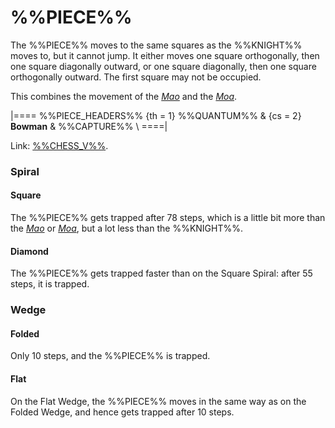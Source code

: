 # %%PIECE%%

The %%PIECE%% moves to the same squares as the %%KNIGHT%% moves
to, but it cannot jump. It either moves one square orthogonally,
then one square diagonally outward, or one square diagonally,
then one square orthogonally outward. The first square may not
be occupied.

This combines the movement of the [*Mao*](mao.html) and the
[*Moa*](moa.html).

|====
%%PIECE_HEADERS%%
  {th = 1}  %%QUANTUM%%
& {cs = 2}  **Bowman**
&           %%CAPTURE%% \\
====|

Link: [%%CHESS_V%%](#piece:bowman).

### Spiral

#### Square

The %%PIECE%% gets trapped after 78 steps, which is a little bit
more than the [*Mao*](mao.html) or [*Moa*](moa.html), but a lot
less than the %%KNIGHT%%.

#### Diamond

The %%PIECE%% gets trapped faster than on the Square Spiral:
after 55 steps, it is trapped.

### Wedge

#### Folded

Only 10 steps, and the %%PIECE%% is trapped.

#### Flat

On the Flat Wedge, the %%PIECE%% moves in the same way as
on the Folded Wedge, and hence gets trapped after 10 steps.

[link]: https://web.archive.org/web/20090602051546/http://www.quantumchess.com/
